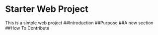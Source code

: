 # Starter Web Project

This is a simple web project
##Introduction
##Purpose
##A new section
##How To Contribute

